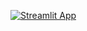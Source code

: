 [![Streamlit App](https://static.streamlit.io/badges/streamlit_badge_black_white.svg)](https://share.streamlit.io/adwait1291/isp_project_cyber_bullying/main/Final_ISP_Project.py)
